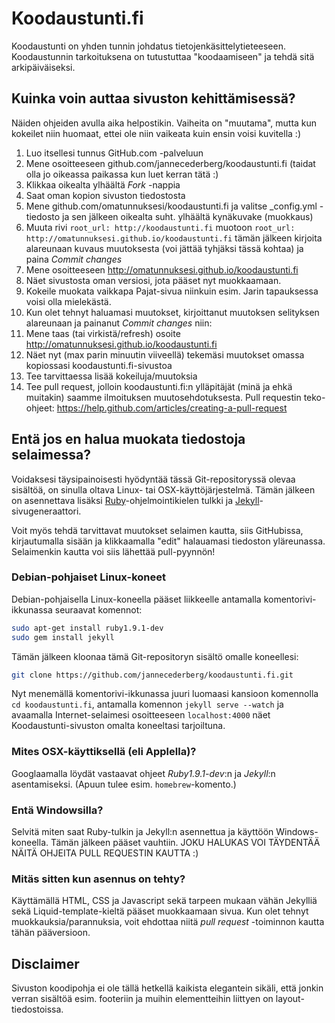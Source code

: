 
Koodaustunti.fi
===============

Koodaustunti on yhden tunnin johdatus tietojenkäsittelytieteeseen. Koodaustunnin tarkoituksena on tutustuttaa "koodaamiseen" ja tehdä sitä arkipäiväiseksi.


Kuinka voin auttaa sivuston kehittämisessä?
-------------------------------------------

Näiden ohjeiden avulla aika helpostikin. Vaiheita on "muutama", mutta kun kokeilet niin huomaat, ettei ole niin vaikeata kuin ensin voisi kuvitella :)

1. Luo itsellesi tunnus GitHub.com -palveluun
2. Mene osoitteeseen github.com/jannecederberg/koodaustunti.fi (taidat olla jo oikeassa paikassa kun luet kerran tätä :)
3. Klikkaa oikealta ylhäältä *Fork* -nappia
4. Saat oman kopion sivuston tiedostosta
5. Mene github.com/omatunnuksesi/koodaustunti.fi ja valitse _config.yml -tiedosto ja sen jälkeen oikealta suht. ylhäältä kynäkuvake (muokkaus)
6. Muuta rivi `root_url: http://koodaustunti.fi` muotoon `root_url: http://omatunnuksesi.github.io/koodaustunti.fi` tämän jälkeen kirjoita alareunaan kuvaus muutoksesta (voi jättää tyhjäksi tässä kohtaa) ja paina *Commit changes*
7. Mene osoitteeseen http://omatunnuksesi.github.io/koodaustunti.fi
8. Näet sivustosta oman versiosi, jota pääset nyt muokkaamaan.
9. Kokeile muokata vaikkapa Pajat-sivua niinkuin esim. Jarin tapauksessa voisi olla mielekästä.
10. Kun olet tehnyt haluamasi muutokset, kirjoittanut muutoksen selityksen alareunaan ja painanut *Commit changes* niin:
11. Mene taas (tai virkistä/refresh) osoite http://omatunnuksesi.github.io/koodaustunti.fi
12. Näet nyt (max parin minuutin viiveellä) tekemäsi muutokset omassa kopiossasi koodaustunti.fi-sivustoa
13. Tee tarvittaessa lisää kokeiluja/muutoksia
14. Tee pull request, jolloin koodaustunti.fi:n ylläpitäjät (minä ja ehkä muitakin) saamme ilmoituksen muutosehdotuksesta. Pull requestin teko-ohjeet: https://help.github.com/articles/creating-a-pull-request


Entä jos en halua muokata tiedostoja selaimessa?
------------------------------------------------

Voidaksesi täysipainoisesti hyödyntää tässä Git-repositoryssä olevaa sisältöä, on sinulla oltava Linux- tai OSX-käyttöjärjestelmä. Tämän jälkeen on asennettava lisäksi [Ruby](http://www.ruby-lang.org)-ohjelmointikielen tulkki ja [Jekyll](http://jekyllrb.com)-sivugeneraattori.

Voit myös tehdä tarvittavat muutokset selaimen kautta, siis GitHubissa, kirjautumalla sisään ja klikkaamalla "edit" halauamasi tiedoston yläreunassa. Selaimenkin kautta voi siis lähettää pull-pyynnön!


### Debian-pohjaiset Linux-koneet

Debian-pohjaisella Linux-koneella pääset liikkeelle antamalla komentorivi-ikkunassa seuraavat komennot:

``` bash
sudo apt-get install ruby1.9.1-dev
sudo gem install jekyll
```

Tämän jälkeen kloonaa tämä Git-repositoryn sisältö omalle koneellesi:

``` bash
git clone https://github.com/jannecederberg/koodaustunti.fi.git
```

Nyt menemällä komentorivi-ikkunassa juuri luomaasi kansioon komennolla `cd koodaustunti.fi`, antamalla komennon `jekyll serve --watch` ja avaamalla Internet-selaimesi osoitteeseen `localhost:4000` näet Koodaustunti-sivuston omalta koneeltasi tarjoiltuna.


### Mites OSX-käyttiksellä (eli Applella)?

Googlaamalla löydät vastaavat ohjeet _Ruby1.9.1-dev_:n ja _Jekyll_:n asentamiseksi. (Apuun tulee esim. `homebrew`-komento.)


### Entä Windowsilla?

Selvitä miten saat Ruby-tulkin ja Jekyll:n asennettua ja käyttöön Windows-koneella. Tämän jälkeen pääset vauhtiin. JOKU HALUKAS VOI TÄYDENTÄÄ NÄITÄ OHJEITA PULL REQUESTIN KAUTTA :)


### Mitäs sitten kun asennus on tehty?

Käyttämällä HTML, CSS ja Javascript sekä tarpeen mukaan vähän Jekylliä sekä Liquid-template-kieltä pääset muokkaamaan sivua. Kun olet tehnyt muokkauksia/parannuksia, voit ehdottaa niitä _pull request_ -toiminnon kautta tähän pääversioon.


Disclaimer
----------

Sivuston koodipohja ei ole tällä hetkellä kaikista elegantein sikäli, että jonkin verran sisältöä esim. footeriin ja muihin elementteihin liittyen on layout-tiedostoissa.
